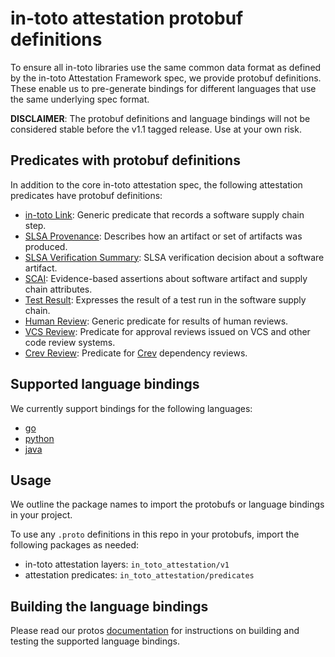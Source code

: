# in-toto attestation protobuf definitions

To ensure all in-toto libraries use the same common data format as defined by
the in-toto Attestation Framework spec, we provide protobuf definitions.
These enable us to pre-generate bindings for different languages that use the
same underlying spec format.

**DISCLAIMER**: The protobuf definitions and language bindings will not be
considered stable before the v1.1 tagged release. Use at your own risk.

## Predicates with protobuf definitions

In addition to the core in-toto attestation spec, the following attestation
predicates have protobuf definitions:

-   [in-toto Link]: Generic predicate that records a software supply chain step.
-   [SLSA Provenance]: Describes how an artifact or set of artifacts was
    produced.
-   [SLSA Verification Summary]: SLSA verification decision about a software
    artifact.
-   [SCAI]: Evidence-based assertions about software artifact and supply
    chain attributes.
-   [Test Result]: Expresses the result of a test run in the software supply
    chain.
-   [Human Review]: Generic predicate for results of human reviews.
-   [VCS Review]: Predicate for approval reviews issued on VCS and other code
    review systems.
-   [Crev Review]: Predicate for [Crev] dependency reviews.

## Supported language bindings

We currently support bindings for the following languages:

-   [go]
-   [python]
-   [java]

## Usage

We outline the package names to import the protobufs or language bindings in
your project.

To use any `.proto` definitions in this repo in your protobufs, import the
following packages as needed:

-   in-toto attestation layers: `in_toto_attestation/v1`
-   attestation predicates: `in_toto_attestation/predicates`

## Building the language bindings

Please read our protos [documentation] for instructions on building and
testing the supported language bindings.

[SCAI]: in_toto_attestation/predicates/scai/
[SLSA Provenance]: in_toto_attestation/predicates/provenance/
[SLSA Verification Summary]: in_toto_attestation/predicates/vsa/
[in-toto Link]: in_toto_attestation/predicates/link/
[Test Result]: in_toto_attestation/predicates/test_result/
[Human Review]: in_toto_attestation/predicates/human_review/
[VCS Review]: in_toto_attestation/predicates/human_review/vcs
[Crev Review]: in_toto_attestation/predicates/human_review/crev
[Crev]: https://github.com/crev-dev/crev
[documentation]: ../docs/protos.md
[go]: ../go/
[python]: ../python/
[java]: ../java/
